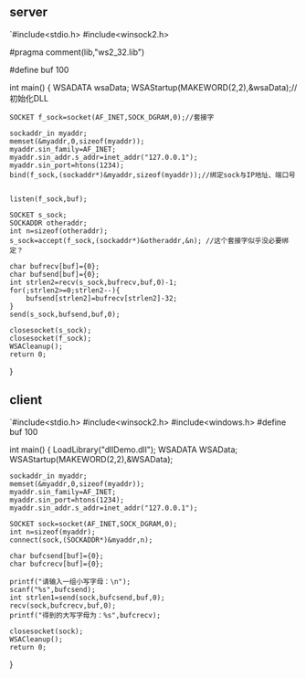## server
`#include<stdio.h>
#include<winsock2.h>

#pragma comment(lib,"ws2_32.lib")

#define buf 100

int main()
{
	WSADATA wsaData;
	WSAStartup(MAKEWORD(2,2),&wsaData);//初始化DLL
	
	SOCKET f_sock=socket(AF_INET,SOCK_DGRAM,0);//套接字 
	
	sockaddr_in myaddr;
	memset(&myaddr,0,sizeof(myaddr));
	myaddr.sin_family=AF_INET;
	myaddr.sin_addr.s_addr=inet_addr("127.0.0.1");
	myaddr.sin_port=htons(1234);
	bind(f_sock,(sockaddr*)&myaddr,sizeof(myaddr));//绑定sock与IP地址、端口号 
	

	listen(f_sock,buf);
	
	SOCKET s_sock;
	SOCKADDR otheraddr; 
	int n=sizeof(otheraddr);
	s_sock=accept(f_sock,(sockaddr*)&otheraddr,&n); //这个套接字似乎没必要绑定？ 
	
	char bufrecv[buf]={0};
	char bufsend[buf]={0};
	int strlen2=recv(s_sock,bufrecv,buf,0)-1;
	for(;strlen2>=0;strlen2--){
		bufsend[strlen2]=bufrecv[strlen2]-32;
	}
	send(s_sock,bufsend,buf,0);

	closesocket(s_sock);
	closesocket(f_sock);
	WSACleanup();
	return 0;
} 
## client
`#include<stdio.h>
#include<winsock2.h>
#include<windows.h>
#define buf 100

int main()
{
	LoadLibrary("dllDemo.dll");
	WSADATA WSAData;
	WSAStartup(MAKEWORD(2,2),&WSAData);
	
	sockaddr_in myaddr;
	memset(&myaddr,0,sizeof(myaddr));
	myaddr.sin_family=AF_INET;
	myaddr.sin_port=htons(1234);
	myaddr.sin_addr.s_addr=inet_addr("127.0.0.1");
	
	SOCKET sock=socket(AF_INET,SOCK_DGRAM,0);
	int n=sizeof(myaddr);
	connect(sock,(SOCKADDR*)&myaddr,n);
	
	char bufcsend[buf]={0};
	char bufcrecv[buf]={0};
	
	printf("请输入一组小写字母：\n");
	scanf("%s",bufcsend);
	int strlen1=send(sock,bufcsend,buf,0);                                                                                                                                                                                                                                                                           
	recv(sock,bufcrecv,buf,0);
	printf("得到的大写字母为：%s",bufcrecv);
	
	closesocket(sock);
	WSACleanup();
	return 0; 
}
